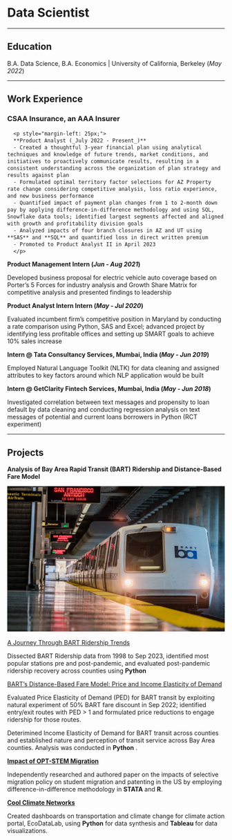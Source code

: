 # Data Scientist

* * * *

## Education
B.A. Data Science, B.A. Economics | University of California, Berkeley (_May 2022_)		

* * * *

## Work Experience
### CSAA Insurance, an AAA Insurer
      <p style="margin-left: 25px;">
      **Product Analyst (_July 2022 - Present_)**
      - Created a thoughtful 3-year financial plan using analytical techniques and knowledge of future trends, market conditions, and initiatives to proactively communicate results, resulting in a consistent understanding across the organization of plan strategy and results against plan
      - Formulated optimal territory factor selections for AZ Property rate change considering competitive analysis, loss ratio experience, and new business performance
      - Quantified impact of payment plan changes from 1 to 2-month down pay by applying difference-in-difference methodology and using SQL, Snowflake data tools; identified largest segments affected and aligned with growth and profitability division goals
      - Analyzed impacts of four branch closures in AZ and UT using **SAS** and **SQL** and quantified loss in direct written premium
      - Promoted to Product Analyst II in April 2023
      </p>

**Product Management Intern (_Jun - Aug 2021_)**

Developed business proposal for electric vehicle auto coverage based on Porter’s 5 Forces for industry analysis and Growth Share Matrix for competitive analysis and presented findings to leadership

**Product Analyst Intern Intern (_May - Jul 2020_)**


Evaluated incumbent firm’s competitive position in Maryland by conducting a rate comparison using Python, SAS and Excel; advanced project by identifying less profitable offices and setting up SMART goals to achieve 10% sales increase


**Intern @ Tata Consultancy Services, Mumbai, India (_May - Jun 2019_)**


Employed Natural Language Toolkit (NLTK) for data cleaning and assigned attributes to key factors around which NLP application would be built

**Intern @ GetClarity Fintech Services, Mumbai, India (_May - Jun 2018_)**


Investigated correlation between text messages and propensity to loan default by data cleaning and conducting regression analysis on text messages of potential and current loans borrowers in Python (RCT experiment)

* * * *

## Projects
**Analysis of Bay Area Rapid Transit (BART) Ridership and Distance-Based Fare Model**

![I](/assets/bart_image.jpeg)

[A Journey Through BART Ridership Trends](https://medium.com/@atmikapai/a-journey-through-bart-ridership-trends-5cfdd0819c0c)

Dissected BART Ridership data from 1998 to Sep 2023, identified most popular stations pre and post-pandemic, and evaluated post-pandemic ridership recovery across counties using **Python**

[BART’s Distance-Based Fare Model: Price and Income Elasticity of Demand](https://medium.com/@atmikapai/understanding-barts-distance-based-fare-model-d78751ca8454)

Evaluated Price Elasticity of Demand (PED) for BART transit by exploiting natural experiment of 50% BART fare discount in Sep 2022; identified entry/exit routes with PED > 1 and formulated price reductions to engage ridership for those routes.

Deterimined Income Elasticity of Demand for BART transit across counties and established nature and perception of transit service across Bay Area counties. Analysis was conducted in **Python** .

**[Impact of OPT-STEM Migration](https://drive.google.com/file/d/118bfGKnELZRF4oGHpZtPU3rMLqZk8e_d/view)**

Independently researched and authored paper on the impacts of selective migration policy on student migration and patenting in the US by employing difference-in-difference methodology in **STATA** and **R**.

 **[Cool Climate Networks](https://coolclimate.berkeley.edu/)**

Created dashboards on transportation and climate change for climate action portal, EcoDataLab, using **Python** for data synthesis and **Tableau** for data visualizations.







